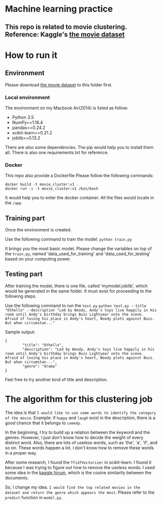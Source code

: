 # Machine learning practice
## This repo is related to movie clustering. Reference: Kaggle's [the movie dataset](https://www.kaggle.com/rounakbanik/the-movies-dataset/version/7#movies_metadata.csv)

# How to run it
## Environment

Please download [the movie dataset](https://www.kaggle.com/rounakbanik/the-movies-dataset/version/7#movies_metadata.csv) to this folder first.


### Local environment
The environment on my Macbook Air(2014) is listed as follow:

* Python 3.5
* NumPy==1.16.4
* pandas==0.24.2
* scikit-learn==0.21.2
* joblib==0.13.2

There are also some dependencies. The pip would help you to install them all.
There is also one requirements.txt for reference.

### Docker
This repo also provide a Dockerfile
Please follow the following commands:
```
docker build -t movie_cluster:v1 .
docker run -i -t movie_cluster:v1 /bin/bash
```
It would help you to enter the docker container.
All the files would locate in the `/app`

## Training part
Once the environment is created. 

Use the following command to train the model:
`python train.py`

It brings you the most basic model.
Please change the variables on top of the `train.py`, named 'data_used_for_training' and 'data_used_for_testing' based on your computing power.

## Testing part
After training the model, there is one file, called 'mymodel.joblib', which would be generated in the same folder.
It must exist for proceeding to the following steps.

Use the following command to run the `test.py`
`python test.py --title "Othello" --description "Led by Woody, Andy's toys live happily in his room until Andy's birthday brings Buzz Lightyear onto the scene. Afraid of losing his place in Andy's heart, Woody plots against Buzz. But when circumstan..."`

Sample output:
```
{
        "title": "Othello",
        "description": "Led by Woody, Andy's toys live happily in his room until Andy's birthday brings Buzz Lightyear onto the scene. Afraid of losing his place in Andy's heart, Woody plots against Buzz. But when circumstan...",
        "genre": "drama"
}
```

Feel free to try another kind of title and description.

# The algorithm for this clustering job
The idea is that `I would like to use some words to identify the category of the movie`.
Example: if `happy` and `laugh` exist in the description, there is a good chance that it belongs to `comedy`.

In the beginning, I try to build up a relation between the keyword and the genres.
However, I just don't know how to decide the weight of every distinct word.
Also, there are lots of useless words, such as 'the', 'a', 'if', and so on.
These words happen a lot. I don't know how to remove these words in a proper way.

After some research, I found the `TfidfVectorizer` in scikit-learn.
I found it because I was trying to figure out how to remove the useless words.
I used some idea in the [kaggle forum](https://www.kaggle.com/ibtesama/getting-started-with-a-movie-recommendation-system), which is the cosine similarity between the documents.

So, I change my idea. `I would find the top related movies in the dataset and return the genre which appears the most`.
Please refer to the `predict` function in `model.py`.